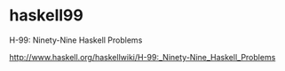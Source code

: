 haskell99
=========

H-99: Ninety-Nine Haskell Problems

http://www.haskell.org/haskellwiki/H-99:_Ninety-Nine_Haskell_Problems
